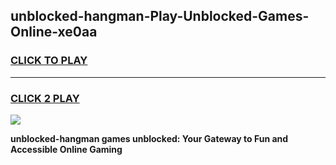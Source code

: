 
## unblocked-hangman-Play-Unblocked-Games-Online-xe0aa
<h3>
<a href="https://premium76.site?title=unblocked-hangman&ref=25A">CLICK TO PLAY</a></h3>
<hr>

<h3>
<a href="https://premium76.site?title=unblocked-hangman&ref=25A">CLICK 2 PLAY</a>
  
</h3>

<a href="https://premium76.site?title=unblocked-hangman&ref=25A"><img src="https://clearcache.store/games.png"></a>


**unblocked-hangman games unblocked: Your Gateway to Fun and Accessible Online Gaming**
